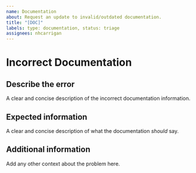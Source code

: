 ```yaml
---
name: Documentation
about: Request an update to invalid/outdated documentation.
title: "[DOC]"
labels: type: documentation, status: triage
assignees: nhcarrigan
---
```


# Incorrect Documentation

## Describe the error

A clear and concise description of the incorrect documentation information.

## Expected information

A clear and concise description of what the documentation *should* say.

## Additional information

Add any other context about the problem here.
